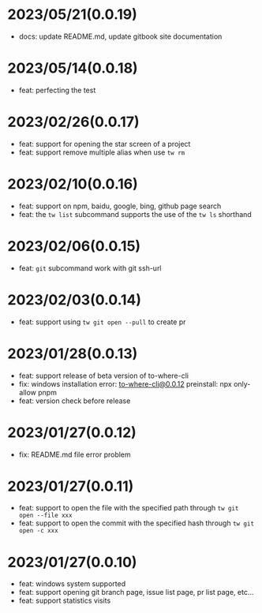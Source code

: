 # 2023/05/21(0.0.19)

- docs: update README.md, update gitbook site documentation

# 2023/05/14(0.0.18)

- feat: perfecting the test

# 2023/02/26(0.0.17)

- feat: support for opening the star screen of a project
- feat: support remove multiple alias when use `tw rm`

# 2023/02/10(0.0.16)

- feat: support on npm, baidu, google, bing, github page search
- feat: the `tw list` subcommand supports the use of the `tw ls` shorthand
  
# 2023/02/06(0.0.15)

- feat: `git` subcommand work with git ssh-url

# 2023/02/03(0.0.14)

- feat: support using `tw git open --pull` to create pr

# 2023/01/28(0.0.13)

- feat: support release of beta version of to-where-cli 
- fix: windows installation error: to-where-cli@0.0.12 preinstall: npx only-allow pnpm
- feat: version check before release 
  
# 2023/01/27(0.0.12)

- fix: README.md file error problem

# 2023/01/27(0.0.11)

- feat: support to open the file with the specified path through `tw git open --file xxx`
- feat: support to open the commit with the specified hash through `tw git open -c xxx`

# 2023/01/27(0.0.10)

- feat: windows system supported
- feat: support opening git branch page, issue list page, pr list page, etc...
- feat: support statistics visits